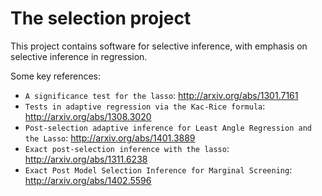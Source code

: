 # The selection project

This project contains software for selective inference, with
emphasis on selective inference in regression. 

Some key references:

* `A significance test for the lasso`: http://arxiv.org/abs/1301.7161
* `Tests in adaptive regression via the Kac-Rice formula`: http://arxiv.org/abs/1308.3020
* `Post-selection adaptive inference for Least Angle Regression and the Lasso`:  http://arxiv.org/abs/1401.3889
* `Exact post-selection inference with the lasso`:  http://arxiv.org/abs/1311.6238
* `Exact Post Model Selection Inference for Marginal Screening`: http://arxiv.org/abs/1402.5596
